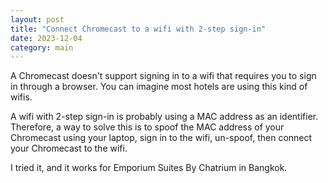 ```yaml
---
layout: post
title: "Connect Chromecast to a wifi with 2-step sign-in"
date: 2023-12-04
category: main
---
```


A Chromecast doesn't support signing in to a wifi that requires you to sign in through a browser.
You can imagine most hotels are using this kind of wifis.

A wifi with 2-step sign-in is probably using a MAC address as an identifier.
Therefore, a way to solve this is to spoof the MAC address of your Chromecast using your laptop, sign in to the wifi,
un-spoof, then connect your Chromecast to the wifi.

I tried it, and it works for Emporium Suites By Chatrium in Bangkok.
